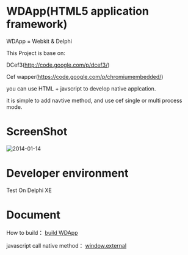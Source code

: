 WDApp(HTML5 application framework)
=====

 WDApp = Webkit & Delphi
 
 This Project is base on:
 
 DCef3(http://code.google.com/p/dcef3/)
 
 Cef wapper(https://code.google.com/p/chromiumembedded/)

 you can use HTML + javscript to develop native applcation.
 
 it is simple to add navtive method, and use cef single or multi process mode.

ScreenShot
=====
![2014-01-14](https://raw.github.com/djunny/WDApp/master/screenshot/2014-01-14.jpg)

Developer environment
=====
 
  Test On Delphi XE



Document
=====

How to build：
[build WDApp](https://github.com/djunny/WDApp/wiki/How-to-Build-WDApp.)

javascript call native method：
[window.external](https://github.com/djunny/WDApp/wiki/window.external-object%3F)


 
